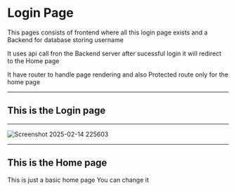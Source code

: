 <h1>Login Page </h1>
<p> This pages consists of frontend where all this login page exists and a Backend for database storing username</p>
<p>It uses api call fron the Backend server after sucessful login it will redirect to the Home page</p>
<p>It have router to handle page rendering and also Protected route only for the home page</p>
<hr/>

<h2>This is the Login page</h2>
<hr/>

![Screenshot 2025-02-14 225603](https://github.com/user-attachments/assets/6434c5d6-8adc-46d0-8260-8e3bde829e59)

<hr/>

<h2>This is the Home page</h2>
<p> This is just a basic home page You can change it </p>

